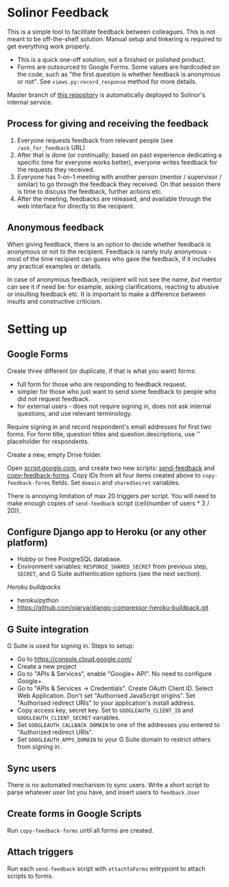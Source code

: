 # Solinor Feedback

This is a simple tool to facilitate feedback between colleagues. This is not meant to be off-the-shelf solution. Manual setup and tinkering is required to get everything work properly.

- This is a quick one-off solution, not a finished or polished product.
- Forms are outsourced to Google Forms. Some values are hardcoded on the code, such as "the first question is whether feedback is anonymous or not". See `views.py:record_response` method for more details.

Master branch of [this repository](https://github.com/solinor/solinor-feedback) is automatically deployed to Solinor's internal service.

## Process for giving and receiving the feedback

1. Everyone requests feedback from relevant people (see `/ask_for_feedback` URL)
2. After that is done (or continually; based on past experience dedicating a specific time for everyone works better), everyone writes feedback for the requests they received.
3. Everyone has 1-on-1 meeting with another person (mentor / supervisor / similar) to go through the feedback they received. On that session there is time to discuss the feedback, further actions etc.
4. After the meeting, feedbacks are released, and available through the web interface for directly to the recipient.


## Anonymous feedback

When giving feedback, there is an option to decide whether feedback is anonymous or not to the recipient. Feedback is rarely truly anonymous - most of the time recipient can guess who gave the feedback, if it includes any practical examples or details.

In case of anonymous feedback, recipient will not see the name, _but_ mentor can see it if need be: for example, asking clarifications, reacting to abusive or insulting feedback etc. It is important to make a difference between insults and constructive criticism.


# Setting up

## Google Forms

Create three different (or duplicate, if that is what you want) forms:

- full form for those who are responding to feedback request.
- simpler for those who just want to send some feedback to people who did not request feedback.
- for external users - does not require signing in, does not ask internal questions, and use relevant terminology.

Require signing in and record respondent's email addresses for first two forms. For form title, question titles and question descriptions, use '<name>' placeholder for respondents.

Create a new, empty Drive folder.

Open [script.google.com](https://script.google.com), and create two new scripts: [send-feedback](google-apps-scripts/send-feedback.gscript) and [copy-feedback-forms](google-apps-scripts/copy-feedback-forms.gscript). Copy IDs from all four items created above to `copy-feedback-forms` fields. Set `domain` and `sharedSecret` variables.

There is annoying limitation of max 20 triggers per script. You will need to make enough copies of `send-feedback` script (ceil(number of users * 3 / 20)).


## Configure Django app to Heroku (or any other platform)

- Hobby or free PostgreSQL database.
- Environment variables: `RESPONSE_SHARED_SECRET` from previous step, `SECRET`, and G Suite authentication options (see the next section).

*Heroku buildpacks*

- heroku/python
- https://github.com/ojarva/django-compressor-heroku-buildpack.git

## G Suite integration

G Suite is used for signing in. Steps to setup:

- Go to https://console.cloud.google.com/
- Create a new project
- Go to "APIs & Services", enable "Google+ API". No need to configure Google+.
- Go to "APIs & Services -> Credentials". Create OAuth Client ID. Select Web Application. Don't set "Authorised JavaScript origins". Set "Authorised redirect URIs" to your application's install address.
- Copy access key, secret key. Set to `GOOGLEAUTH_CLIENT_ID` and `GOOGLEAUTH_CLIENT_SECRET` variables.
- Set `GOOGLEAUTH_CALLBACK_DOMAIN` to one of the addresses you entered to "Authorized redirect URIs".
- Set `GOOGLEAUTH_APPS_DOMAIN` to your G Suite domain to restrict others from signing in.

## Sync users

There is no automated mechanism to sync users. Write a short script to parse whatever user list you have, and insert users to `feedback.User`

## Create forms in Google Scripts

Run `copy-feedback-forms` until all forms are created.

## Attach triggers

Run each `send-feedback` script with `attachToForms` entrypoint to attach scripts to forms.
